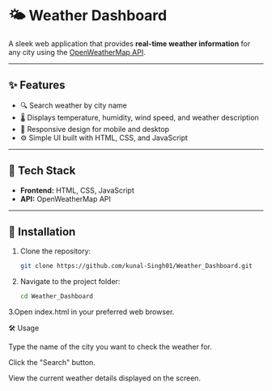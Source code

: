 # 🌤️ Weather Dashboard

A sleek web application that provides **real-time weather information** for any city using the [OpenWeatherMap API](https://openweathermap.org/api).

---

## ✨ Features

- 🔍 Search weather by city name
- 🌡️ Displays temperature, humidity, wind speed, and weather description
- 📱 Responsive design for mobile and desktop
- ⚙️ Simple UI built with HTML, CSS, and JavaScript

---

## 🧰 Tech Stack

- **Frontend:** HTML, CSS, JavaScript  
- **API:** OpenWeatherMap API

---

## 🚀 Installation

1. Clone the repository:
   ```bash
   git clone https://github.com/kunal-Singh01/Weather_Dashboard.git

2. Navigate to the project folder:
   ```bash
   cd Weather_Dashboard
   
3.Open index.html in your preferred web browser.

🛠️ Usage

Type the name of the city you want to check the weather for.

Click the "Search" button.

View the current weather details displayed on the screen.

   
